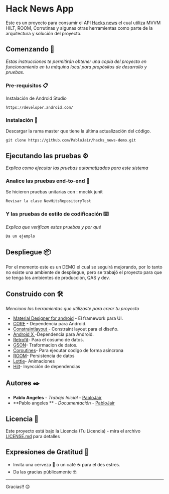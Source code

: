 # Hack News App

Este es un proyecto para consumir el API [Hacks news](https://hn.algolia.com/) el cual utiliza MVVM HILT, ROOM, Corrutinas y algunas otras herramientas como parte de la arquitectura y solución del proyecto.
## Comenzando 🚀

_Estas instrucciones te permitirán obtener una copia del proyecto en funcionamiento en tu máquina local para propósitos de desarrollo y pruebas._


### Pre-requisitos 📋

Instalación  de Android Studio

```
https://developer.android.com/
```

### Instalación 🔧

Descargar la rama master que tiene la última actualización del código.

```
git clone https://github.com/PabloJair/hacks_news-demo.git
```


## Ejecutando las pruebas ⚙️

_Explica como ejecutar las pruebas automatizadas para este sistema_

### Analice las pruebas end-to-end 🔩

Se hicieron pruebas unitarias con :
mockk
junit
```
Revisar la clase NewHitsRepositoryTest

```

### Y las pruebas de estilo de codificación ⌨️

_Explica que verifican estas pruebas y por qué_

```
Da un ejemplo
```

## Despliegue 📦

Por el momento este es un DEMO el cual se seguirá mejorando, por lo tanto no existe una ambiente de despliegue, pero se trabajó  el proyecto para que se tenga los ambientes  de  producción, QAS y dev.
## Construido con 🛠️

_Menciona las herramientas que utilizaste para crear tu proyecto_

* [Material Designer for android](https://github.com/material-components/material-components-android/releases) - El framework para UI.
* [CORE](https://developer.android.com/jetpack/androidx/releases/core) - Dependencia para Android.
* [Constraintlayout ](https://developer.android.com/jetpack/androidx/releases/constraintlayout) - Constraint layout  para el diseño.
* [Android X ](https://developer.android.com/jetpack/androidx) -Dependencia para Android.
* [Retrofit](https://square.github.io/retrofit/)- Para el cosumo de datos.
* [GSON](https://github.com/google/gson)- Traformacion de datos.
* [Coroutines](https://developer.android.com/kotlin/coroutines)- Para  ejecutar codigo de forma asíncrona
* [ROOM](https://developer.android.com/jetpack/androidx/releases/room)- Persistencia de datos
* [Lottie](https://lottiefiles.com/)- Animaciones 
* [Hilt](https://developer.android.com/training/dependency-injection/hilt-android)- Inyección de dependencias


## Autores ✒️


* **Pablo Angeles** - *Trabajo Inicial* - [PabloJair](https://github.com/PabloJair)
* **Pablo angeles ** - *Documentación* - [PabloJair](https://github.com/PabloJair)

## Licencia 📄

Este proyecto está bajo la Licencia (Tu Licencia) - mira el archivo [LICENSE.md](LICENSE.md) para detalles

## Expresiones de Gratitud 🎁

* Invita una cerveza 🍺 o un café ☕ para el des estres. 
* Da las gracias públicamente 🤓.



---
Gracias!! 😊
